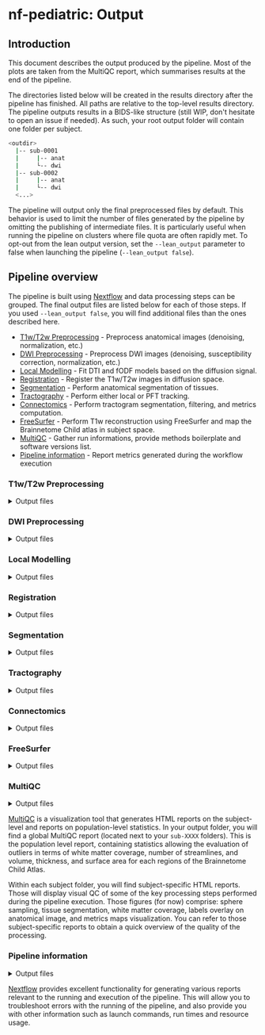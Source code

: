 # nf-pediatric: Output

## Introduction

This document describes the output produced by the pipeline. Most of the plots are taken from the MultiQC report, which summarises results at the end of the pipeline.

The directories listed below will be created in the results directory after the pipeline has finished. All paths are relative to the top-level results directory. The pipeline outputs results in a BIDS-like structure (still WIP, don't hesitate to open an issue if needed). As such, your root output folder will contain one folder per subject.

```bash
<outdir>
  |-- sub-0001
  |     |-- anat
  |     └-- dwi
  |-- sub-0002
  |     |-- anat
  |     └-- dwi
  <...>
```

The pipeline will output only the final preprocessed files by default. This behavior is used to limit the number of files generated by the pipeline by omitting the publishing of intermediate files. It is particularly useful when running the pipeline on clusters where file quota are often rapidly met. To opt-out from the lean output version, set the `--lean_output` parameter to false when launching the pipeline (`--lean_output false`).

## Pipeline overview

The pipeline is built using [Nextflow](https://www.nextflow.io/) and data processing steps can be grouped. The final output files are listed below for each of those steps. If you used `--lean_output false`, you will find additional files than the ones described here.

- [T1w/T2w Preprocessing](#t1wt2w-preprocessing) - Preprocess anatomical images (denoising, normalization, etc.)
- [DWI Preprocessing](#dwi-preprocessing) - Preprocess DWI images (denoising, susceptibility correction, normalization, etc.)
- [Local Modelling](#local-modelling) - Fit DTI and fODF models based on the diffusion signal.
- [Registration](#registration) - Register the T1w/T2w images in diffusion space.
- [Segmentation](#segmentation) - Perform anatomical segmentation of tissues.
- [Tractography](#tractography) - Perform either local or PFT tracking.
- [Connectomics](#connectomics) - Perform tractogram segmentation, filtering, and metrics computation.
- [FreeSurfer](#freesurfer) - Perform T1w reconstruction using FreeSurfer and map the Brainnetome Child atlas in subject space.
- [MultiQC](#multiqc) - Gather run informations, provide methods boilerplate and software versions list.
- [Pipeline information](#pipeline-information) - Report metrics generated during the workflow execution

### T1w/T2w Preprocessing

<details markdown="1">
<summary>Output files</summary>

- `anat/`
  - `*_space-orig_desc-preproc_T1w.nii.gz`: Final preprocessed T1w image in original space.
  - `*_space-orig_desc-T1w_mask.nii.gz`: Final brain mask in original space.
  - `*_space-orig_desc-preproc_T2w.nii.gz`: Final preprocessed T2w image in original space.

</details>

### DWI Preprocessing

<details markdown="1">
<summary>Output files</summary>

- `dwi/`
  - `*_space-orig_desc-preproc_dwi.nii.gz`: Final preprocessed DWI image in original space.
  - `*_space-orig_desc-preproc_dwi.bval`: Final b-values file.
  - `*_space-orig_desc-preproc_dwi.bvec`: Final corrected b-vectors file.
  - `*_space-orig_desc-preproc_b0.nii.gz`: Final preprocessed B0 image.
  - `*_space-orig_desc-brain_mask.nii.gz`: Final brain mask in original space.

</details>

### Local Modelling

<details markdown="1">
<summary>Output files</summary>

- `dwi/`
  - `*_space-orig_ad.nii.gz`: Axial Diffusivity map.
  - `*_space-orig_rd.nii.gz`: Radial Diffusivity map.
  - `*_space-orig_md.nii.gz`: Mean Diffusivity map.
  - `*_space-orig_fa.nii.gz`: Fractional Anisotropy map.
  - `*_space-orig_mode.nii.gz`: Mode map.
  - `*_space-orig_ga.nii.gz`: Geodesic Anisometry map.
  - `*_space-orig_tensor.nii.gz`: Tensor map.
  - `*_space-orig_rgb.nii.gz`: RGB map.
  - `*_space-orig_fodf.nii.gz`: Fiber oriented distribution functions (fODF).
  - `*_space-orig_afd_max.nii.gz`: Maximum apparent fiber density (AFD) map.
  - `*_space-orig_afd_sum.nii.gz`: Sum of the AFD map.
  - `*_space-orig_afd_total.nii.gz`: AFD total map.
  - `*_space-orig_peaks.nii.gz`: fODF peaks.

</details>

### Registration

<details markdown="1">
<summary>Output files</summary>

- `anat/`
  - `*_from-{T2w,T1w}_to-dwi_affine.mat`: Affine transform from T1w/T2w space to diffusion space.
  - `*_from-{T2w,T1w}_to-dwi_warp.nii.gz`: Non-linear transform from T1w/T2w space to diffusion space.
  - `*_from-dwi_to-{T2w,T1w}_warp.nii.gz`: Non-linear transform from diffusion space to T1w/T2w space.
  - `*_space-diff_desc-preproc_{T2w,T1w}.nii.gz`: Preprocessed T1w/T2w image in diffusion space.

</details>

### Segmentation

<details markdown="1">
<summary>Output files</summary>

- `anat/`
  - `*_space-diff_label-WM_mask.nii.gz`: WM mask in diffusion space.
  - `*_space-diff_label-GM_mask.nii.gz`: GM mask in diffusion space.
  - `*_space-diff_label-CSF_mask.nii.gz`: CSF mask in diffusion space.
  - `*_space-diff_label-WM_probseg.nii.gz`: WM probability map in diffusion space.
  - `*_space-diff_label-GM_probseg.nii.gz`: GM probability map in diffusion space.
  - `*_space-diff_label-CSF_probseg.nii.gz`: CSF probability map in diffusion space.

</details>

### Tractography

<details markdown="1">
<summary>Output files</summary>

- `dwi/`
  - `*_space-diff_desc-local_tracking.nii.gz`: Whole-brain tractogram using local tractography.
  - `*_space-orig_desc-pft_tracking.nii.gz`: Whole-brain tractogram using PFT tractography.
  - `*_space-diff_label-exclude_desc-pft_probseg.nii.gz`: Exclude probability map for PFT tracking.
  - `*_space-diff_label-include_desc-pft_probseg.nii.gz`: Include probability map for PFT tracking.
  - `*_space-diff_label-seeding_desc-local_mask.nii.gz`: Seeding mask for local tracking.
  - `*_space-diff_label-tracking_desc-local_mask.nii.gz`: Tracking mask for local tracking.
  - `*_space-diff_label-seeding_desc-pft_mask.nii.gz`: Seeding mask for PFT tracking.

</details>

### Connectomics

<details markdown="1">
<summary>Output files</summary>

- `dwi/`

  - `*_space-diff_desc-filtered_tracking.{trk,h5}`: Filtered whole-brain tractogram.
  - `*_space-orig_desc-preproc_tracking.h5`: Final preprocessed decomposed whole-brain tractogram.
  - `*.npy`: Connectivity matrices for all supplied metrics.
  - `*.png`: Connectivity matrices visualized as pngs.

- `anat/`
  - `*_space-diff_seg-BrainnetomeChild_dseg.nii.gz`: Atlas labels in diffusion space. Name of the atlas might changed depending on which one is used.

</details>

### FreeSurfer

<details markdown="1">
<summary>Output files</summary>

- `anat/`
  - `*_{reconall,fastsurfer}`: FreeSurfer style output folder for either reconall or fastsurfer.
  - `*_space-orig_seg-BrainnetomeChild_desc-labels.json`: JSON file containing the labels information.
  - `*_space-orig_seg-BrainnetomeChild_desc-labels.txt`: Text file containing the labels information.
  - `*_space-orig_seg-BrainnetomeChild_dseg.nii.gz`: Atlas label file in subject original space.
  - `*_space-orig_seg-BrainnetomeChild_dseg_dilated`: Dilated atlas label file in subject original space.
  - `*_space-orig_seg-BrainnetomeChild_stat-subcortical.stats`: Subcortical statistics file.
  - `*_space-orig_seg-BrainnetomeChild_stat-lh.stats`: Left hemisphere statistics file.
  - `*_space-orig_seg-BrainnetomeChild_stat-rh.stats`: Right hemisphere statistics file.

</details>

### MultiQC

<details markdown="1">
<summary>Output files</summary>

- `multiqc/`
  - `multiqc_report.html`: a standalone HTML file that can be viewed in your web browser.
  - `multiqc_data/`: directory containing parsed statistics from the different tools used in the pipeline.
  - `multiqc_plots/`: directory containing static images from the report in various formats.

</details>

[MultiQC](http://multiqc.info) is a visualization tool that generates HTML reports on the subject-level and reports on population-level statistics. In your output folder, you will find a global MultiQC report (located next to your `sub-XXXX` folders). This is the population level report, containing statistics allowing the evaluation of outliers in terms of white matter coverage, number of streamlines, and volume, thickness, and surface area for each regions of the Brainnetome Child Atlas.

Within each subject folder, you will find subject-specific HTML reports. Those will display visual QC of some of the key processing steps performed during the pipeline execution. Those figures (for now) comprise: sphere sampling, tissue segmentation, white matter coverage, labels overlay on anatomical image, and metrics maps visualization. You can refer to those subject-specific reports to obtain a quick overview of the quality of the processing.

### Pipeline information

<details markdown="1">
<summary>Output files</summary>

- `pipeline_info/`
  - Reports generated by Nextflow: `execution_report.html`, `execution_timeline.html`, `execution_trace.txt` and `pipeline_dag.dot`/`pipeline_dag.svg`.
  - Reports generated by the pipeline: `pipeline_report.html`, `pipeline_report.txt` and `software_versions.yml`. The `pipeline_report*` files will only be present if the `--email` / `--email_on_fail` parameter's are used when running the pipeline.
  - Reformatted samplesheet files used as input to the pipeline: `samplesheet.valid.csv`.
  - Parameters used by the pipeline run: `params.json`.

</details>

[Nextflow](https://www.nextflow.io/docs/latest/tracing.html) provides excellent functionality for generating various reports relevant to the running and execution of the pipeline. This will allow you to troubleshoot errors with the running of the pipeline, and also provide you with other information such as launch commands, run times and resource usage.
